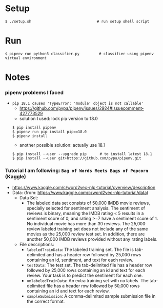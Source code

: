 # Setup
```
$ ./setup.sh                              # run setup shell script
```

# Run
```
$ pipenv run python3 classifier.py         # classifier using pipenv virtual environment
```

# Notes
### pipenv problems I faced
- `pip 18.1 causes 'TypeError: 'module' object is not callable'`
    - https://github.com/pypa/pipenv/issues/2924#issuecomment-427773529
    - solution I used: lock pip version to 18.0
    ```
    $ pip install pipenv
    $ pipenv run pip install pip==18.0
    $ pipenv install
    ```
    - another possible solution: actually use 18.1
    ```
    $ pip install --user --upgrade pip      # to install latest 18.1
    $ pip install --user git+https://github.com/pypa/pipenv.git
    ```

### Tutorial I am following: `Bag of Words Meets Bags of Popcorn` (Kaggle)
- https://www.kaggle.com/c/word2vec-nlp-tutorial/overview/description
- Data: (from: https://www.kaggle.com/c/word2vec-nlp-tutorial/data)
    - Data Set:
      - The labeled data set consists of 50,000 IMDB movie reviews, specially selected for sentiment analysis. The sentiment of reviews is binary, meaning the IMDB rating < 5 results in a sentiment score of 0, and rating >=7 have a sentiment score of 1. No individual movie has more than 30 reviews. The 25,000 review labeled training set does not include any of the same movies as the 25,000 review test set. In addition, there are another 50,000 IMDB reviews provided without any rating labels.
    - File descriptions:
      - `labeledTrainData`: The labeled training set. The file is tab-delimited and has a header row followed by 25,000 rows containing an id, sentiment, and text for each review.
      - `testData`: The test set. The tab-delimited file has a header row followed by 25,000 rows containing an id and text for each review. Your task is to predict the sentiment for each one.
      - `unlabeledTrainData`: An extra training set with no labels. The tab-delimited file has a header row followed by 50,000 rows containing an id and text for each review.
      - `sampleSubmission`: A comma-delimited sample submission file in the correct format.
